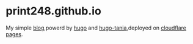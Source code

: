 # print248.github.io
My simple [blog](https://bysniper.win),powerd by [hugo](https://gohugo.io/) and [hugo-tania](https://github.com/WingLim/hugo-tania),deployed on [cloudflare pages](https://pages.cloudflare.com/).
